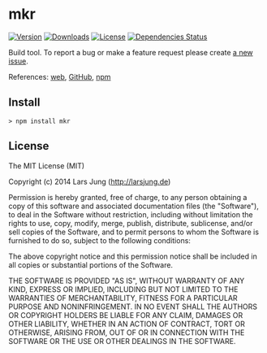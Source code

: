 # mkr

[![Version](http://img.shields.io/npm/v/mkr.svg?style=flat)](https://www.npmjs.org/package/mkr)
[![Downloads](http://img.shields.io/npm/dm/mkr.svg?style=flat)](https://www.npmjs.org/package/mkr)
[![License](http://img.shields.io/npm/l/mkr.svg?style=flat)](https://www.npmjs.org/package/mkr)
[![Dependencies Status](http://img.shields.io/david/lrsjng/mkr.svg?style=flat)](https://david-dm.org/lrsjng/mkr)

Build tool.
To report a bug or make a feature request please create [a new issue](https://github.com/lrsjng/mkr/issues/new).

References: [web](http://larsjung.de/mkr/), [GitHub](https://github.com/lrsjng/mkr), [npm](https://www.npmjs.org/package/mkr)


## Install

    > npm install mkr


## License
The MIT License (MIT)

Copyright (c) 2014 Lars Jung (http://larsjung.de)

Permission is hereby granted, free of charge, to any person obtaining a copy
of this software and associated documentation files (the "Software"), to deal
in the Software without restriction, including without limitation the rights
to use, copy, modify, merge, publish, distribute, sublicense, and/or sell
copies of the Software, and to permit persons to whom the Software is
furnished to do so, subject to the following conditions:

The above copyright notice and this permission notice shall be included in
all copies or substantial portions of the Software.

THE SOFTWARE IS PROVIDED "AS IS", WITHOUT WARRANTY OF ANY KIND, EXPRESS OR
IMPLIED, INCLUDING BUT NOT LIMITED TO THE WARRANTIES OF MERCHANTABILITY,
FITNESS FOR A PARTICULAR PURPOSE AND NONINFRINGEMENT. IN NO EVENT SHALL THE
AUTHORS OR COPYRIGHT HOLDERS BE LIABLE FOR ANY CLAIM, DAMAGES OR OTHER
LIABILITY, WHETHER IN AN ACTION OF CONTRACT, TORT OR OTHERWISE, ARISING FROM,
OUT OF OR IN CONNECTION WITH THE SOFTWARE OR THE USE OR OTHER DEALINGS IN
THE SOFTWARE.
